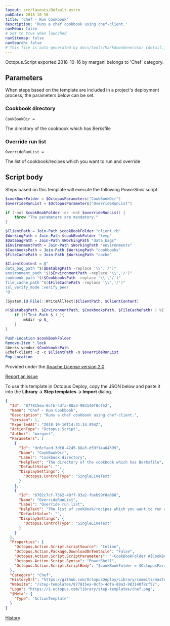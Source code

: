 ```yaml
---
layout: src/layouts/Default.astro
pubDate: 2018-10-16
title: 'Chef - Run Cookbook'
description: 'Runs a chef cookbook using chef-client.'
navMenu: false
# Set to true when launched
navSitemap: false
navSearch: false
# This file is auto-generated by docs/tools/MarkdownGenerator (detail.js)
---
```


Octopus.Script exported 2018-10-16 by margani belongs to 'Chef' category.

## Parameters

When steps based on the template are included in a project's deployment process, the parameters below can be set.


<div class="param">

### Cookbook directory

`CookBookDir = `

The directory of the cookbook which has Berksfile

</div>
        
<div class="param">

### Override run list

`OverrideRunList = `

The list of cookbook/recipes which you want to run and override

</div>
        

## Script body

Steps based on this template will execute the following *PowerShell* script.

```powershell
$cookBookFolder = $OctopusParameters["CookBookDir"]
$overrideRunList = $OctopusParameters["OverrideRunList"]

if (-not $cookBookFolder -or -not $overrideRunList) {
	throw "The parameters are mandatory."
}

$ClientPath = Join-Path $cookBookFolder "client.rb"
$WorkingPath = Join-Path $cookBookFolder "temp"
$DatabagPath = Join-Path $WorkingPath "data_bags"
$EnvironmentPath = Join-Path $WorkingPath "environments"
$CookbooksPath = Join-Path $WorkingPath "cookbooks"
$FileCachePath = Join-Path $WorkingPath "cache"

$ClientContent = @"
data_bag_path "$($DatabagPath -replace '\\','/')"
environment_path "$($EnvironmentPath -replace '\\','/')"
cookbook_path "$($CookbooksPath -replace '\\','/')"
file_cache_path "$($FileCachePath -replace '\\','/')"
ssl_verify_mode :verify_peer
"@

[System.IO.File]::WriteAllText($ClientPath, $ClientContent)

@($DatabagPath, $EnvironmentPath, $CookbooksPath, $FileCachePath) | %{
	if (!(Test-Path $_) ){ 
		mkdir -p $_
	}
}

Push-Location $cookBookFolder
Remove-Item *.lock
&berks vendor $CookbooksPath
&chef-client -z -c $ClientPath -o $overrideRunList
Pop-Location
```

Provided under the [Apache License version 2.0](https://github.com/OctopusDeploy/Library/blob/master/LICENSE.txt).

[Report an issue](https://github.com/OctopusDeploy/Library/issues/new?assignees=&labels=&projects=&template=bug-report.yml&title=Issue%20with%20Chef%20-%20Run%20Cookbook&step-template=Chef%20-%20Run%20Cookbook)

<div class="get-json">

To use this template in Octopus Deploy, copy the JSON below and paste it into the **Library → Step templates → Import** dialog.

```json
{
  "Id": "877815ea-0cfb-4dfa-80a3-983140f8cf52",
  "Name": "Chef - Run Cookbook",
  "Description": "Runs a chef cookbook using chef-client.",
  "Version": 1,
  "ExportedAt": "2018-10-16T14:31:14.894Z",
  "ActionType": "Octopus.Script",
  "Author": "margani",
  "Parameters": [
    {
      "Id": "dc6cfaed-3df0-4245-88a3-d59f14a64399",
      "Name": "CookBookDir",
      "Label": "Cookbook directory",
      "HelpText": "The directory of the cookbook which has Berksfile",
      "DefaultValue": "",
      "DisplaySettings": {
        "Octopus.ControlType": "SingleLineText"
      }
    },
    {
      "Id": "6782c7cf-7562-48ff-93a2-fbeb99f0a088",
      "Name": "OverrideRunList",
      "Label": "Override run list",
      "HelpText": "The list of cookbook/recipes which you want to run and override",
      "DefaultValue": "",
      "DisplaySettings": {
        "Octopus.ControlType": "SingleLineText"
      }
    }
  ],
  "Properties": {
    "Octopus.Action.Script.ScriptSource": "Inline",
    "Octopus.Action.Package.DownloadOnTentacle": "False",
    "Octopus.Action.Script.ScriptParameters": "-CookBookFolder #{CookBookDir}",
    "Octopus.Action.Script.Syntax": "PowerShell",
    "Octopus.Action.Script.ScriptBody": "$cookBookFolder = $OctopusParameters[\"CookBookDir\"]\n$overrideRunList = $OctopusParameters[\"OverrideRunList\"]\n\nif (-not $cookBookFolder -or -not $overrideRunList) {\n\tthrow \"The parameters are mandatory.\"\n}\n\n$ClientPath = Join-Path $cookBookFolder \"client.rb\"\n$WorkingPath = Join-Path $cookBookFolder \"temp\"\n$DatabagPath = Join-Path $WorkingPath \"data_bags\"\n$EnvironmentPath = Join-Path $WorkingPath \"environments\"\n$CookbooksPath = Join-Path $WorkingPath \"cookbooks\"\n$FileCachePath = Join-Path $WorkingPath \"cache\"\n\n$ClientContent = @\"\ndata_bag_path \"$($DatabagPath -replace '\\\\','/')\"\nenvironment_path \"$($EnvironmentPath -replace '\\\\','/')\"\ncookbook_path \"$($CookbooksPath -replace '\\\\','/')\"\nfile_cache_path \"$($FileCachePath -replace '\\\\','/')\"\nssl_verify_mode :verify_peer\n\"@\n\n[System.IO.File]::WriteAllText($ClientPath, $ClientContent)\n\n@($DatabagPath, $EnvironmentPath, $CookbooksPath, $FileCachePath) | %{\n\tif (!(Test-Path $_) ){ \n\t\tmkdir -p $_\n\t}\n}\n\nPush-Location $cookBookFolder\nRemove-Item *.lock\n&berks vendor $CookbooksPath\n&chef-client -z -c $ClientPath -o $overrideRunList\nPop-Location"
  },
  "Category": "Chef",
  "HistoryUrl": "https://github.com/OctopusDeploy/Library/commits/master/step-templates//opt/buildagent/work/75443764cd38076d/step-templates/chef-run-cookbook.json",
  "Website": "/step-templates/877815ea-0cfb-4dfa-80a3-983140f8cf52",
  "Logo": "https://i.octopus.com/library/step-templates/chef.png",
  "$Meta": {
    "Type": "ActionTemplate"
  }
}
```

[History](https://github.com/OctopusDeploy/Library/commits/master/step-templates/https://github.com/OctopusDeploy/Library/commits/master/step-templates//opt/buildagent/work/75443764cd38076d/step-templates/chef-run-cookbook.json)

</div>
